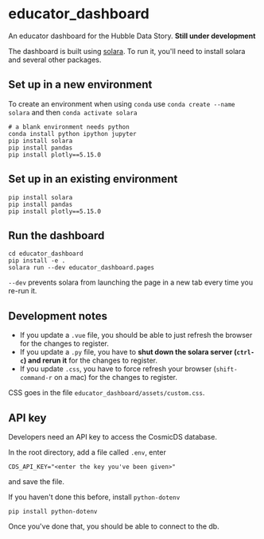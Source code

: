 # educator_dashboard
An educator dashboard for the Hubble Data Story. **Still under development**

The dashboard is built using [solara](solara.dev). 
To run it, you'll need to install solara and several other packages. 


## Set up in a new environment
To create an environment when using `conda` use `conda create --name solara` and then `conda activate solara`
```
# a blank environment needs python
conda install python ipython jupyter
pip install solara
pip install pandas
pip install plotly==5.15.0
```

## Set up in an existing environment

```
pip install solara
pip install pandas
pip install plotly==5.15.0
```


## Run the dashboard

```
cd educator_dashboard
pip install -e .
solara run --dev educator_dashboard.pages
```

`--dev` prevents solara from launching the page in a new tab every time you re-run it.


## Development notes
- If you update a `.vue` file, you should be able to just refresh the browser for the changes to register.
- If you update a `.py` file, you have to **shut down the solara server (`ctrl-c`) and rerun it** for the changes to register.
- If you update `.css`, you have to force refresh your browser (`shift-command-r` on a mac) for the changes to register.

CSS goes in the file `educator_dashboard/assets/custom.css`. 

## API key
Developers need an API key to access the CosmicDS database.

In the root directory, add a file called `.env`, enter
```
CDS_API_KEY="<enter the key you've been given>"
```
and save the file.

If you haven't done this before, install `python-dotenv`
```
pip install python-dotenv
```

Once you've done that, you should be able to connect to the db.